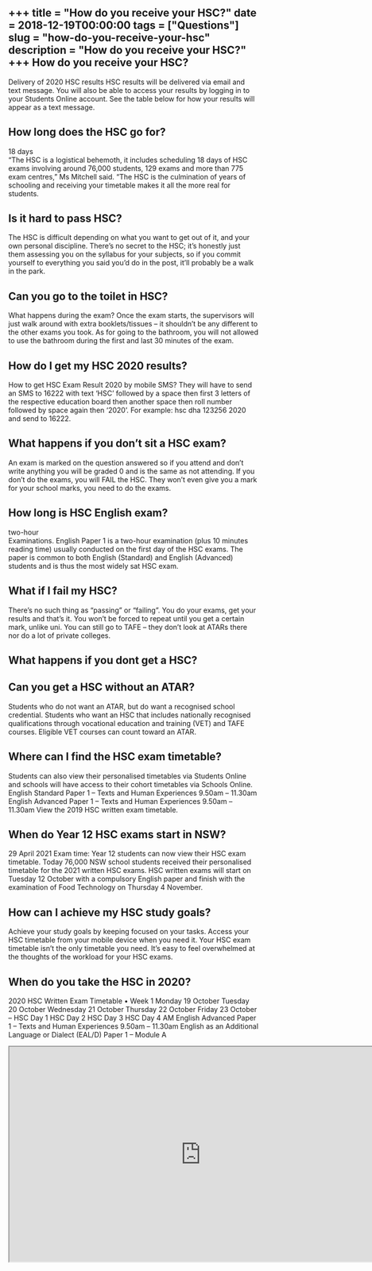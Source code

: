+++
title = "How do you receive your HSC?"
date = 2018-12-19T00:00:00
tags = ["Questions"]
slug = "how-do-you-receive-your-hsc"
description = "How do you receive your HSC?"
+++
How do you receive your HSC?
----------------------------

Delivery of 2020 HSC results HSC results will be delivered via email and text message. You will also be able to access your results by logging in to your Students Online account. See the table below for how your results will appear as a text message.

How long does the HSC go for?
-----------------------------

18 days  
“The HSC is a logistical behemoth, it includes scheduling 18 days of HSC exams involving around 76,000 students, 129 exams and more than 775 exam centres,” Ms Mitchell said. “The HSC is the culmination of years of schooling and receiving your timetable makes it all the more real for students.

Is it hard to pass HSC?
-----------------------

The HSC is difficult depending on what you want to get out of it, and your own personal discipline. There’s no secret to the HSC; it’s honestly just them assessing you on the syllabus for your subjects, so if you commit yourself to everything you said you’d do in the post, it’ll probably be a walk in the park.

Can you go to the toilet in HSC?
--------------------------------

What happens during the exam? Once the exam starts, the supervisors will just walk around with extra booklets/tissues – it shouldn’t be any different to the other exams you took. As for going to the bathroom, you will not allowed to use the bathroom during the first and last 30 minutes of the exam.

How do I get my HSC 2020 results?
---------------------------------

How to get HSC Exam Result 2020 by mobile SMS? They will have to send an SMS to 16222 with text ‘HSC’ followed by a space then first 3 letters of the respective education board then another space then roll number followed by space again then ‘2020’. For example: hsc dha 123256 2020 and send to 16222.

What happens if you don’t sit a HSC exam?
-----------------------------------------

An exam is marked on the question answered so if you attend and don’t write anything you will be graded 0 and is the same as not attending. If you don’t do the exams, you will FAIL the HSC. They won’t even give you a mark for your school marks, you need to do the exams.

How long is HSC English exam?
-----------------------------

two-hour  
Examinations. English Paper 1 is a two-hour examination (plus 10 minutes reading time) usually conducted on the first day of the HSC exams. The paper is common to both English (Standard) and English (Advanced) students and is thus the most widely sat HSC exam.

What if I fail my HSC?
----------------------

There’s no such thing as “passing” or “failing”. You do your exams, get your results and that’s it. You won’t be forced to repeat until you get a certain mark, unlike uni. You can still go to TAFE – they don’t look at ATARs there nor do a lot of private colleges.

What happens if you dont get a HSC?
-----------------------------------

Can you get a HSC without an ATAR?
----------------------------------

Students who do not want an ATAR, but do want a recognised school credential. Students who want an HSC that includes nationally recognised qualifications through vocational education and training (VET) and TAFE courses. Eligible VET courses can count toward an ATAR.

Where can I find the HSC exam timetable?
----------------------------------------

Students can also view their personalised timetables via Students Online and schools will have access to their cohort timetables via Schools Online. English Standard Paper 1 – Texts and Human Experiences 9.50am – 11.30am English Advanced Paper 1 – Texts and Human Experiences 9.50am – 11.30am View the 2019 HSC written exam timetable.

When do Year 12 HSC exams start in NSW?
---------------------------------------

29 April 2021 Exam time: Year 12 students can now view their HSC exam timetable. Today 76,000 NSW school students received their personalised timetable for the 2021 written HSC exams. HSC written exams will start on Tuesday 12 October with a compulsory English paper and finish with the examination of Food Technology on Thursday 4 November.

How can I achieve my HSC study goals?
-------------------------------------

Achieve your study goals by keeping focused on your tasks. Access your HSC timetable from your mobile device when you need it. Your HSC exam timetable isn’t the only timetable you need. It’s easy to feel overwhelmed at the thoughts of the workload for your HSC exams.

When do you take the HSC in 2020?
---------------------------------

2020 HSC Written Exam Timetable • Week 1 Monday 19 October Tuesday 20 October Wednesday 21 October Thursday 22 October Friday 23 October – HSC Day 1 HSC Day 2 HSC Day 3 HSC Day 4 AM English Advanced Paper 1 – Texts and Human Experiences 9.50am – 11.30am English as an Additional Language or Dialect (EAL/D) Paper 1 – Module A

<iframe allow="accelerometer; autoplay; clipboard-write; encrypted-media; gyroscope; picture-in-picture" allowfullscreen="" class="__youtube_prefs__  epyt-is-override  no-lazyload" data-no-lazy="1" data-origheight="433" data-origwidth="770" data-skipgform_ajax_framebjll="" height="433" id="_ytid_33865" loading="lazy" src="https://www.youtube.com/embed/7Tlx1knYfNk?enablejsapi=1&autoplay=0&cc_load_policy=0&cc_lang_pref=&iv_load_policy=1&loop=0&modestbranding=0&rel=1&fs=1&playsinline=0&autohide=2&theme=dark&color=red&controls=1&" title="YouTube player" width="770"></iframe>